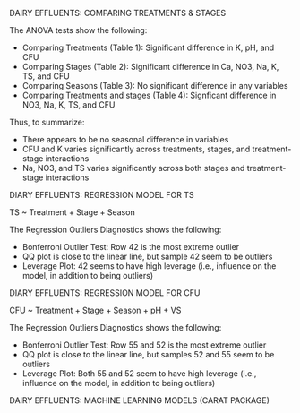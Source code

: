 DAIRY EFFLUENTS: COMPARING TREATMENTS & STAGES 

The ANOVA tests show the following: 
- Comparing Treatments (Table 1): Significant difference in K, pH, and CFU
- Comparing Stages (Table 2): Significant difference in Ca, NO3, Na, K, TS, and CFU
- Comparing Seasons (Table 3): No significant difference in any variables
- Comparing Treatments and stages (Table 4): Signficant difference in NO3, Na, K, TS, and CFU

Thus, to summarize: 
- There appears to be no seasonal difference in variables
- CFU and K varies significantly across treatments, stages, and treatment-stage interactions
- Na, NO3, and TS varies significantly across both stages and treatment-stage interactions

DIARY EFFLUENTS: REGRESSION MODEL FOR TS  

TS ~ Treatment + Stage + Season

The Regression Outliers Diagnostics shows the following: 
- Bonferroni Outlier Test: Row 42 is the most extreme outlier
- QQ plot is close to the linear line, but sample 42 seem to be outliers 
- Leverage Plot: 42 seems to have high leverage (i.e., influence on the model, in addition to being outliers)

DIARY EFFLUENTS: REGRESSION MODEL FOR CFU  

CFU ~ Treatment + Stage + Season + pH + VS

The Regression Outliers Diagnostics shows the following: 
- Bonferroni Outlier Test: Row 55 and 52 is the most extreme outlier
- QQ plot is close to the linear line, but samples 52 and 55 seem to be outliers 
- Leverage Plot: Both 55 and 52 seem to have high leverage (i.e., influence on the model, in addition to being outliers)

DAIRY EFFLUENTS: MACHINE LEARNING MODELS (CARAT PACKAGE)
